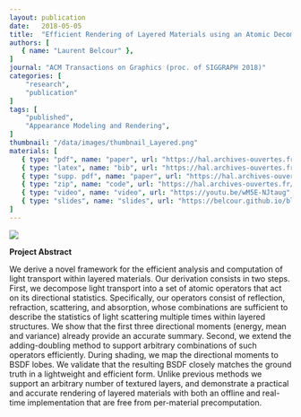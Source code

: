 ```yaml
---
layout: publication
date:   2018-05-05
title:  "Efficient Rendering of Layered Materials using an Atomic Decomposition with Statistical Operators"
authors: [
   { name: "Laurent Belcour" },
]
journal: "ACM Transactions on Graphics (proc. of SIGGRAPH 2018)"
categories: [
    "research",
    "publication"
]
tags: [
    "published",
    "Appearance Modeling and Rendering",
]
thumbnail: "/data/images/thumbnail_Layered.png"
materials: [
   { type: "pdf", name: "paper", url: "https://hal.archives-ouvertes.fr/hal-01785457/document"},
   { type: "latex", name: "bib", url: "https://hal.archives-ouvertes.fr/hal-01785457/bibtex"},
   { type: "supp. pdf", name: "paper", url: "https://hal.archives-ouvertes.fr/hal-01785457v2/file/suppl.pdf" },
   { type: "zip", name: "code", url: "https://hal.archives-ouvertes.fr/hal-01785457v3/file/suppl.zip" },
   { type: "video", name: "video", url: "https://youtu.be/wM5E-NJtaug" },
   { type: "slides", name: "slides", url: "https://belcour.github.io/blog/slides/2018-brdf-realtime-layered/slides.html" },
]
---
```


<img src="{{ site.url | append: site.baseurl }}/data/svg/layered_teaser.svg" />

<strong>Project Abstract</strong>

We derive a novel framework for the efficient analysis and computation of light transport within layered materials. Our derivation consists in two steps. First, we decompose light transport into a set of atomic operators that act on its directional statistics. Specifically, our operators consist of reflection, refraction, scattering, and absorption, whose combinations are sufficient to describe the statistics of light scattering multiple times within layered structures. We show that the first three directional moments (energy, mean and variance) already provide an accurate summary. Second, we extend the adding-doubling method to support arbitrary combinations of such operators efficiently. During shading, we map the directional moments to BSDF lobes. We validate that the resulting BSDF closely matches the ground truth in a lightweight and efficient form. Unlike previous methods we support an arbitrary number of textured layers, and demonstrate a practical and accurate rendering of layered materials with both an offline and real-time implementation that are free from per-material precomputation.
